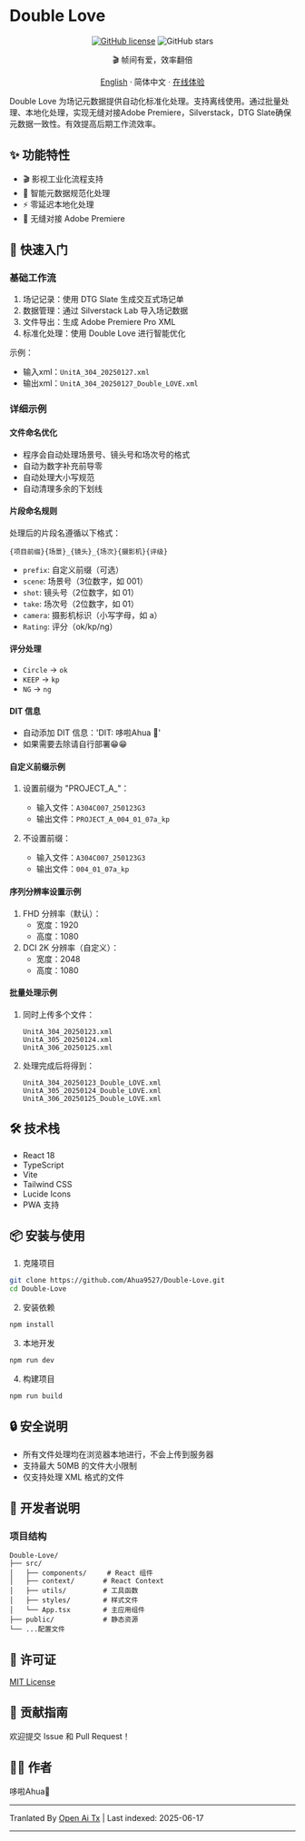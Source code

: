 # Double Love

<div align="center">

[![GitHub license](https://img.shields.io/github/license/Ahua9527/Double-Love)](https://github.com/Ahua9527/Double-Love/blob/main/LICENSE)
![GitHub stars](https://img.shields.io/github/stars/Ahua9527/Double-Love)

🎬 帧间有爱，效率翻倍

[//]: # (藏在代码里的彩蛋)
<!Double Love：让每个镜头都藏着我未说出口的帧率 -->

[English](https://raw.githubusercontent.com/Ahua9527/Double-Love/main/README.en.md) · 简体中文 · [在线体验](https://double-love.ahua.space)

</div>

Double Love 为场记元数据提供自动化标准化处理。支持离线使用。通过批量处理、本地化处理，实现无缝对接Adobe Premiere，Silverstack，DTG Slate确保元数据一致性。有效提高后期工作流效率。

## ✨ 功能特性

- 🎬 影视工业化流程支持
- 📝 智能元数据规范化处理
- ⚡ 零延迟本地化处理
- 🧩 无缝对接 Adobe Premiere

## 🚀 快速入门

### 基础工作流

1. 场记记录：使用 DTG Slate 生成交互式场记单
2. 数据管理：通过 Silverstack Lab 导入场记数据
3. 文件导出：生成 Adobe Premiere Pro XML
4. 标准化处理：使用 Double Love 进行智能优化

示例：
- 输入xml：`UnitA_304_20250127.xml`
- 输出xml：`UnitA_304_20250127_Double_LOVE.xml`

### 详细示例

#### 文件命名优化
- 程序会自动处理场景号、镜头号和场次号的格式
- 自动为数字补充前导零
- 自动处理大小写规范
- 自动清理多余的下划线

#### 片段命名规则

处理后的片段名遵循以下格式：
```
{项目前缀}{场景}_{镜头}_{场次}{摄影机}{评级}
```

- `prefix`: 自定义前缀（可选）
- `scene`: 场景号（3位数字，如 001）
- `shot`: 镜头号（2位数字，如 01）
- `take`: 场次号（2位数字，如 01）
- `camera`: 摄影机标识（小写字母，如 a）
- `Rating`: 评分（ok/kp/ng）

#### 评分处理
- `Circle` → `ok`
- `KEEP` → `kp`
- `NG` → `ng`

#### DIT 信息
- 自动添加 DIT 信息：'DIT: 哆啦Ahua 🌱'
- 如果需要去除请自行部署😁😁

#### 自定义前缀示例

1. 设置前缀为 "PROJECT_A_"：
   - 输入文件：`A304C007_250123G3`
   - 输出文件：`PROJECT_A_004_01_07a_kp`

2. 不设置前缀：
   - 输入文件：`A304C007_250123G3`
   - 输出文件：`004_01_07a_kp`

#### 序列分辨率设置示例

1. FHD 分辨率（默认）：
   - 宽度：1920
   - 高度：1080   
2. DCI 2K 分辨率（自定义）：
   - 宽度：2048
   - 高度：1080   

#### 批量处理示例

1. 同时上传多个文件：
   ```
   UnitA_304_20250123.xml
   UnitA_305_20250124.xml
   UnitA_306_20250125.xml
   ```

2. 处理完成后将得到：
   ```
   UnitA_304_20250123_Double_LOVE.xml
   UnitA_305_20250124_Double_LOVE.xml
   UnitA_306_20250125_Double_LOVE.xml
   ```

## 🛠️ 技术栈

- React 18
- TypeScript
- Vite
- Tailwind CSS
- Lucide Icons
- PWA 支持

## 📦 安装与使用

1. 克隆项目

```bash
git clone https://github.com/Ahua9527/Double-Love.git
cd Double-Love
```

2. 安装依赖

```bash
npm install
```

3. 本地开发

```bash
npm run dev
```

4. 构建项目

```bash
npm run build
```

## 🔒 安全说明

- 所有文件处理均在浏览器本地进行，不会上传到服务器
- 支持最大 50MB 的文件大小限制
- 仅支持处理 XML 格式的文件

## 🌈 开发者说明

### 项目结构

```
Double-Love/
├── src/
│   ├── components/     # React 组件
│   ├── context/       # React Context
│   ├── utils/         # 工具函数
│   ├── styles/        # 样式文件
│   └── App.tsx        # 主应用组件
├── public/            # 静态资源
└── ...配置文件
```

## 📃 许可证

[MIT License](https://raw.githubusercontent.com/Ahua9527/Double-Love/main/LICENSE)

## 🤝 贡献指南

欢迎提交 Issue 和 Pull Request！

## 👨‍💻 作者

哆啦Ahua🌱

---

Tranlated By [Open Ai Tx](https://github.com/OpenAiTx/OpenAiTx) | Last indexed: 2025-06-17

---